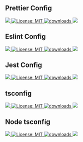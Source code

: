 ## Prettier Config
<a href="https://www.npmjs.com/package/@jabberwocky-db/prettier-config" target="_blank" >
        <img src="https://img.shields.io/npm/v/@jabberwocky-db/prettier-config.svg?color=white&style=for-the-badge" />
  </a>
  <a href="https://libraries.io/npm/@jabberwocky-db%2Fprettier-config" target="_blank" >
    <img alt="License: MIT" src="https://img.shields.io/librariesio/release/npm/@jabberwocky-db/prettier-config?style=for-the-badge" />
  </a>
  <a href="https://www.npmjs.com/package/@jabberwocky-db/prettier-config" target="_blank" >
    <img alt="downloads" src="https://img.shields.io/npm/dm/@jabberwocky-db/prettier-config.svg?color=purple&style=for-the-badge"/>
  </a>
  <a href="https://bundlephobia.com/package/@jabberwocky-db/prettier-config" target="_blank" >
    <img src="https://img.shields.io/bundlephobia/min/@jabberwocky-db/prettier-config?style=for-the-badge&color=teal"/>
  </a>

## Eslint Config
<a href="https://www.npmjs.com/package/@jabberwocky-db/eslint-config" target="_blank" >
        <img src="https://img.shields.io/npm/v/@jabberwocky-db/eslint-config.svg?color=white&style=for-the-badge" />
  </a>
  <a href="https://libraries.io/npm/@jabberwocky-db%2Feslint-config" target="_blank" >
    <img alt="License: MIT" src="https://img.shields.io/librariesio/release/npm/@jabberwocky-db/eslint-config?style=for-the-badge" />
  </a>
  <a href="https://www.npmjs.com/package/@jabberwocky-db/eslint-config" target="_blank" >
    <img alt="downloads" src="https://img.shields.io/npm/dm/@jabberwocky-db/eslint-config.svg?color=purple&style=for-the-badge"/>
  </a>
  <a href="https://bundlephobia.com/package/@jabberwocky-db/eslint-config" target="_blank" >
    <img src="https://img.shields.io/bundlephobia/min/@jabberwocky-db/eslint-config?style=for-the-badge&color=teal"/>
  </a>

## Jest Config
<a href="https://www.npmjs.com/package/@jabberwocky-db/jest-config" target="_blank" >
        <img src="https://img.shields.io/npm/v/@jabberwocky-db/jest-config.svg?color=white&style=for-the-badge" />
  </a>
  <a href="https://libraries.io/npm/@jabberwocky-db%2Fjest-config" target="_blank" >
    <img alt="License: MIT" src="https://img.shields.io/librariesio/release/npm/@jabberwocky-db/jest-config?style=for-the-badge" />
  </a>
  <a href="https://www.npmjs.com/package/@jabberwocky-db/jest-config" target="_blank" >
    <img alt="downloads" src="https://img.shields.io/npm/dm/@jabberwocky-db/jest-config.svg?color=purple&style=for-the-badge"/>
  </a>
  <a href="https://bundlephobia.com/package/@jabberwocky-db/jest-config" target="_blank" >
    <img src="https://img.shields.io/bundlephobia/min/@jabberwocky-db/jest-config?style=for-the-badge&color=teal"/>
  </a>

## tsconfig
<a href="https://www.npmjs.com/package/@jabberwocky-db/tsconfig" target="_blank" >
        <img src="https://img.shields.io/npm/v/@jabberwocky-db/tsconfig.svg?color=white&style=for-the-badge" />
  </a>
  <a href="https://libraries.io/npm/@jabberwocky-db%2Ftsconfig" target="_blank" >
    <img alt="License: MIT" src="https://img.shields.io/librariesio/release/npm/@jabberwocky-db/tsconfig?style=for-the-badge" />
  </a>
  <a href="https://www.npmjs.com/package/@jabberwocky-db/tsconfig" target="_blank" >
    <img alt="downloads" src="https://img.shields.io/npm/dm/@jabberwocky-db/tsconfig.svg?color=purple&style=for-the-badge"/>
  </a>
  <a href="https://bundlephobia.com/package/@jabberwocky-db/tsconfig" target="_blank" >
    <img src="https://img.shields.io/bundlephobia/min/@jabberwocky-db/tsconfig?style=for-the-badge&color=teal"/>
  </a>

## Node tsconfig
<a href="https://www.npmjs.com/package/@jabberwocky-db/tsconfig-node" target="_blank" >
        <img src="https://img.shields.io/npm/v/@jabberwocky-db/tsconfig-node.svg?color=white&style=for-the-badge" />
  </a>
  <a href="https://libraries.io/npm/@jabberwocky-db%2Ftsconfig-node" target="_blank" >
    <img alt="License: MIT" src="https://img.shields.io/librariesio/release/npm/@jabberwocky-db/tsconfig-node?style=for-the-badge" />
  </a>
  <a href="https://www.npmjs.com/package/@jabberwocky-db/tsconfig-node" target="_blank" >
    <img alt="downloads" src="https://img.shields.io/npm/dm/@jabberwocky-db/tsconfig-node.svg?color=purple&style=for-the-badge"/>
  </a>
  <a href="https://bundlephobia.com/package/@jabberwocky-db/tsconfig-node" target="_blank" >
    <img src="https://img.shields.io/bundlephobia/min/@jabberwocky-db/tsconfig-node?style=for-the-badge&color=teal"/>
  </a>